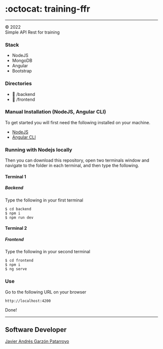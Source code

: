 # :octocat: training-ffr
- - -
:copyright: 2022  
Simple API Rest for training
### Stack
* NodeJS
* MongoDB
* Angular
* Bootstrap
### Directories
* :open_file_folder: /backend
* :open_file_folder: /frontend
### Manual Installation (NodeJS, Angular CLI)
To get started you will first need the following installed on your machine.
* [NodeJS](https://nodejs.org)
* [Angular CLI](https://angular.io/cli)
### Running with Nodejs locally
Then you can download this repository, open two terminals window and navigate
to the folder in each terminal, and then type the following.
#### Terminal 1
##### Backend
Type the following in your first terminal
```
$ cd backend
$ npm i
$ npm run dev
```
#### Terminal 2
##### Frontend
Type the following in your second terminal
```
$ cd frontend
$ npm i
$ ng serve
```
### Use
Go to the following URL on your browser
```
http://localhost:4200
```
Done!
- - -
## Software Developer
[Javier Andrés Garzón Patarroyo](https://javierandresgp.com)
